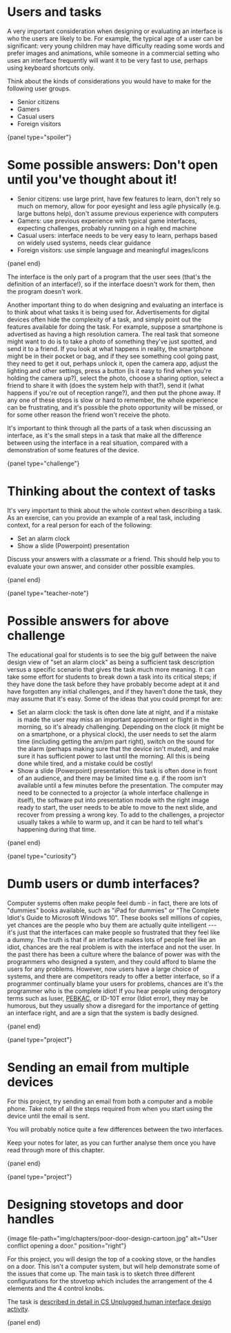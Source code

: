 # Users and tasks

A very important consideration when designing or evaluating an interface is who the users are likely to be.
For example, the typical age of a user can be significant: very young children may have difficulty reading some words and prefer images and animations, while someone in a commercial setting who uses an interface frequently will want it to be very fast to use, perhaps using keyboard shortcuts only.

Think about the kinds of considerations you would have to make for the following user groups.

- Senior citizens
- Gamers
- Casual users
- Foreign visitors

{panel type="spoiler"}

# Some possible answers: Don't open until you've thought about it!

- Senior citizens: use large print, have few features to learn, don't rely so much on memory, allow for poor eyesight and less agile physically (e.g. large buttons help), don't assume previous experience with computers
- Gamers: use previous experience with typical game interfaces, expecting challenges, probably running on a high end machine
- Casual users: interface needs to be very easy to learn, perhaps based on widely used systems, needs clear guidance
- Foreign visitors: use simple language and meaningful images/icons

{panel end}

The interface is the only part of a program that the user sees (that's the definition of an interface!), so if the interface doesn't work for them, then the program doesn't work.

Another important thing to do when designing and evaluating an interface is to think about what tasks it is being used for.
Advertisements for digital devices often hide the complexity of a task, and simply point out the features available for doing the task.
For example, suppose a smartphone is advertised as having a high resolution camera.
The real task that someone might want to do is to take a photo of something they've just spotted, and send it to a friend.
If you look at what happens in reality, the smartphone might be in their pocket or bag, and if they see something cool going past, they need to get it out, perhaps unlock it, open the camera app, adjust the lighting and other settings, press a button (is it easy to find when you're holding the camera up?), select the photo, choose a sharing option, select a friend to share it with (does the system help with that?), send it (what happens if you're out of reception range?), and then put the phone away.
If any one of these steps is slow or hard to remember, the whole experience can be frustrating, and it's possible the photo opportunity will be missed, or for some other reason the friend won't receive the photo.

It's important to think through all the parts of a task when discussing an interface, as it's the small steps in a task that make all the difference between using the interface in a real situation, compared with a demonstration of some features of the device.

{panel type="challenge"}

# Thinking about the context of tasks

It's very important to think about the whole context when describing a task.
As an exercise, can you provide an example of a real task, including context, for a real person for each of the following:

- Set an alarm clock
- Show a slide (Powerpoint) presentation

Discuss your answers with a classmate or a friend.
This should help you to evaluate your own answer, and consider other possible examples.

{panel end}

{panel type="teacher-note"}

# Possible answers for above challenge

The educational goal for students is to see the big gulf between the naive design view of "set an alarm clock" as being a sufficient task description versus a specific scenario that gives the task much more meaning.
It can take some effort for students to break down a task into its critical steps; if they have done the task before they have probably become adept at it and have forgotten any initial challenges, and if they haven't done the task, they may assume that it's easy.
Some of the ideas that you could prompt for are:

- Set an alarm clock: the task is often done late at night, and if a mistake is made the user may miss an important appointment or flight in the morning, so it's already challenging.
  Depending on the clock (it might be on a smartphone, or a physical clock), the user needs to set the alarm time (including getting the am/pm part right), switch on the sound for the alarm (perhaps making sure that the device isn't muted), and make sure it has sufficient power to last until the morning.
  All this is being done while tired, and a mistake could be costly!
- Show a slide (Powerpoint) presentation: this task is often done in front of an audience, and there may be limited time e.g. if the room isn't available until a few minutes before the presentation.
  The computer may need to be connected to a projector (a whole interface challenge in itself), the software put into presentation mode with the right image ready to start, the user needs to be able to move to the next slide, and recover from pressing a wrong key.
  To add to the challenges, a projector usually takes a while to warm up, and it can be hard to tell what's happening during that time.

{panel end}

{panel type="curiosity"}

# Dumb users or dumb interfaces?

Computer systems often make people feel dumb - in fact, there are lots of "dummies" books available, such as "iPad for dummies" or "The Complete Idiot's Guide to Microsoft Windows 10".
These books sell millions of copies, yet chances are the people who buy them are actually quite intelligent --- it's just that the interfaces can make people so frustrated that they feel like a dummy.
The truth is that if an interface makes lots of people feel like an idiot, chances are the real problem is with the interface and not the user.
In the past there has been a culture where the balance of power was with the programmers who designed a system, and they could afford to blame the users for any problems.
However, now users have a large choice of systems, and there are competitors ready to offer a better interface, so if a programmer continually blame your users for problems, chances are it's the programmer who is the complete idiot!
If you hear people using derogatory terms such as luser, [PEBKAC](http://ars.userfriendly.org/cartoons/?id=19980506), or ID-10T error (Idiot error),
they may be humorous, but they usually show a disregard for the importance of getting an interface right, and are a sign that the system is badly designed.

{panel end}

{panel type="project"}

# Sending an email from multiple devices

For this project, try sending an email from both a computer and a mobile phone.
Take note of all the steps required from when you start using the device until the email is sent.

You will probably notice quite a few differences between the two interfaces.

Keep your notes for later, as you can further analyse them once you have read through more of this chapter.

{panel end}

{panel type="project"}

# Designing stovetops and door handles

{image file-path="img/chapters/poor-door-design-cartoon.jpg" alt="User conflict opening a door." position="right"}

For this project, you will design the top of a cooking stove, or the handles on a door.
This isn't a computer system, but will help demonstrate some of the issues that come up.
The main task is to sketch three different configurations for the stovetop which includes the arrangement of the 4 elements and the 4 control knobs.

The task is [described in detail in CS Unplugged human interface design activity](http://csunplugged.org/human-interface-design).

{panel end}
